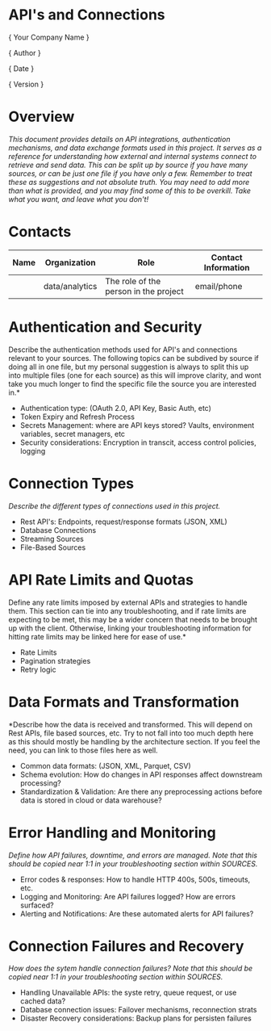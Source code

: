 # API's and Connections

{ Your Company Name }

{ Author  }

{ Date }

{ Version }

# Overview

*This document provides details on API integrations, authentication mechanisms, and data exchange formats used in this project. It serves as a reference for understanding how external and internal systems connect to retrieve and send data. This can be split up by source if you have many sources, or can be just one file if you have only a few. Remember to treat these as suggestions and not absolute truth. You may need to add more than what is provided, and you may find some of this to be overkill. Take what you want, and leave what you don't!* 


# Contacts

| Name | Organization   | Role                                  | Contact Information |
|------|----------------|---------------------------------------|---------------------|
|      | data/analytics | The role of the person in the project | email/phone         |


# Authentication and Security

Describe the authentication methods used for API's and connections relevant to your sources. The following topics can be subdived by source if doing all in one file, but my personal suggestion is always to split this up into multiple files (one for each source) as this will improve clarity, and wont take you much longer to find the specific file the source you are interested in.*

  - Authentication type: (OAuth 2.0, API Key, Basic Auth, etc)
  - Token Expiry and Refresh Process
  - Secrets Management: where are API keys stored? Vaults, environment variables, secret managers, etc
  - Security considerations: Encryption in transcit, access control policies, logging
 

# Connection Types

*Describe the different types of connections used in this project.*

- Rest API's: Endpoints, request/response formats (JSON, XML)
- Database Connections
- Streaming Sources
- File-Based Sources

# API Rate Limits and Quotas

Define any rate limits imposed by external APIs and strategies to handle them. This section can tie into any troubleshooting, and if rate limits are expecting to be met, this may be a wider concern that needs to be brought up with the client. Otherwise, linking your troubleshooting information for hitting rate limits may be linked here for ease of use.*

- Rate Limits
- Pagination strategies
- Retry logic


# Data Formats and Transformation

*Describe how the data is received and transformed. This will depend on Rest APIs, file based sources, etc. Try to not fall into too much depth here as this should mostly be handling by the architecture section. If you feel the need, you can link to those files here as well.  

- Common data formats: (JSON, XML, Parquet, CSV)
- Schema evolution: How do changes in API responses affect downstream processing?
- Standardization & Validation: Are there any preprocessing actions before data is stored in cloud or data warehouse?

# Error Handling and Monitoring

*Define how API failures, downtime, and errors are managed. Note that this should be copied near 1:1 in your troubleshooting section within SOURCES.*

- Error codes & responses: How to handle HTTP 400s, 500s, timeouts, etc.
- Logging and Monitoring: Are API failures logged? How are errors surfaced?
- Alerting and Notifications: Are these automated alerts for API failures?


# Connection Failures and Recovery

*How does the sytem handle connection failures? Note that this should be copied near 1:1 in your troubleshooting section within SOURCES.*

- Handling Unavailable APIs: the syste retry, queue request, or use cached data?
- Database connection issues: Failover mechanisms, reconnection strats
- Disaster Recovery considerations: Backup plans for persisten failures




